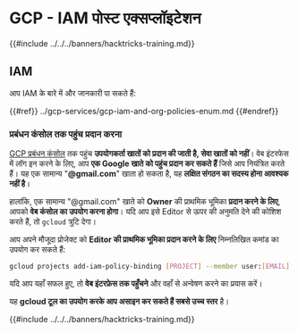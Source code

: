 # GCP - IAM पोस्ट एक्सप्लॉइटेशन

{{#include ../../../banners/hacktricks-training.md}}

## IAM <a href="#service-account-impersonation" id="service-account-impersonation"></a>

आप IAM के बारे में और जानकारी पा सकते हैं:

{{#ref}}
../gcp-services/gcp-iam-and-org-policies-enum.md
{{#endref}}

### प्रबंधन कंसोल तक पहुंच प्रदान करना <a href="#granting-access-to-management-console" id="granting-access-to-management-console"></a>

[GCP प्रबंधन कंसोल](https://console.cloud.google.com) तक पहुंच **उपयोगकर्ता खातों को प्रदान की जाती है, सेवा खातों को नहीं**। वेब इंटरफेस में लॉग इन करने के लिए, आप **एक Google खाते को पहुंच प्रदान कर सकते हैं** जिसे आप नियंत्रित करते हैं। यह एक सामान्य "**@gmail.com**" खाता हो सकता है, यह **लक्षित संगठन का सदस्य होना आवश्यक नहीं है**।

हालांकि, एक सामान्य "@gmail.com" खाते को **Owner** की प्राथमिक भूमिका **प्रदान करने के लिए**, आपको **वेब कंसोल का उपयोग करना होगा**। यदि आप इसे Editor से ऊपर की अनुमति देने की कोशिश करते हैं, तो `gcloud` त्रुटि देगा।

आप अपने मौजूदा प्रोजेक्ट को **Editor की प्राथमिक भूमिका प्रदान करने के लिए** निम्नलिखित कमांड का उपयोग कर सकते हैं:
```bash
gcloud projects add-iam-policy-binding [PROJECT] --member user:[EMAIL] --role roles/editor
```
यदि आप यहाँ सफल हुए, तो **वेब इंटरफ़ेस तक पहुँचने** और वहाँ से अन्वेषण करने का प्रयास करें।

यह **gcloud टूल का उपयोग करके आप असाइन कर सकते हैं सबसे उच्च स्तर** है।

{{#include ../../../banners/hacktricks-training.md}}
